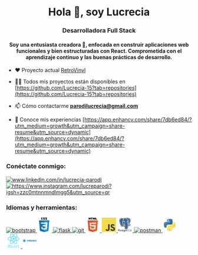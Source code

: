 <h1 align="center">Hola 👋, soy Lucrecia</h1>
<h3 align="center">Desarrolladora Full Stack</h3>
<h4 align="center">Soy una entusiasta creadora 💫, enfocada en construir aplicaciones web funcionales y bien estructuradas con React. Comprometida con el aprendizaje continuo y las buenas prácticas de desarrollo.</h4>



- ❤️ Proyecto actual  [RetroVinyl](https://github.com/Lucrecia-15/RetroVinyl__finalProject)

- 👨‍💻 Todos mis proyectos están disponibles en [https://github.com/Lucrecia-15?tab=repositories](https://github.com/Lucrecia-15?tab=repositories)

- 📫 Cómo contactarme **parodilucrecia@gmail.com**

- 📄 Conoce mis experiencias [https://app.enhancv.com/share/7db6ed84/?utm_medium=growth&utm_campaign=share-resume&utm_source=dynamic](https://app.enhancv.com/share/7db6ed84/?utm_medium=growth&utm_campaign=share-resume&utm_source=dynamic)

<h3 align="left">Conéctate conmigo:</h3>
<p align="left">
<a href="https://linkedin.com/in/lucrecia-parodi" target="blank"><img align="center" src="https://raw.githubusercontent.com/rahuldkjain/github-profile-readme-generator/master/src/images/icons/Social/linked-in-alt.svg" alt="www.linkedin.com/in/lucrecia-parodi" height="30" width="40" /></a>
<a href="https://instagram.com/lucreparodi?igsh=zzc0mtnnmndlmgg5&utm_source=qr" target="blank"><img align="center" src="https://raw.githubusercontent.com/rahuldkjain/github-profile-readme-generator/master/src/images/icons/Social/instagram.svg" alt="https://www.instagram.com/lucreparodi?igsh=zzc0mtnnmndlmgg5&utm_source=qr" height="30" width="40" /></a>
</p>

<h3 align="left">Idiomas y herramientas:</h3>
<p align="left"> <a href="https://getbootstrap.com" target="_blank" rel="noreferrer"> <img src="https://e7.pngegg.com/pngimages/439/345/png-clipart-bootstrap-logo-thumbnail-tech-companies-thumbnail.png" alt="bootstrap" width="40" height="40"/> </a> <a href="https://www.w3schools.com/css/" target="_blank" rel="noreferrer"> <img src="https://raw.githubusercontent.com/devicons/devicon/master/icons/css3/css3-original-wordmark.svg" alt="css3" width="40" height="40"/> </a> <a href="https://flask.palletsprojects.com/" target="_blank" rel="noreferrer"> <img src="https://user-images.githubusercontent.com/62756402/219742406-3705ec7a-8fb5-43cf-906e-1d59f5db93c6.png" alt="flask" width="40" height="40"/> </a> <a href="https://git-scm.com/" target="_blank" rel="noreferrer"> <img src="https://www.vectorlogo.zone/logos/git-scm/git-scm-icon.svg" alt="git" width="40" height="40"/> </a> <a href="https://www.w3.org/html/" target="_blank" rel="noreferrer"> <img src="https://raw.githubusercontent.com/devicons/devicon/master/icons/html5/html5-original-wordmark.svg" alt="html5" width="40" height="40"/> </a> <a href="https://developer.mozilla.org/en-US/docs/Web/JavaScript" target="_blank" rel="noreferrer"> <img src="https://raw.githubusercontent.com/devicons/devicon/master/icons/javascript/javascript-original.svg" alt="javascript" width="40" height="40"/> </a> <a href="https://www.postgresql.org" target="_blank" rel="noreferrer"> <img src="https://raw.githubusercontent.com/devicons/devicon/master/icons/postgresql/postgresql-original-wordmark.svg" alt="postgresql" width="40" height="40"/> </a> <a href="https://postman.com" rel="nofollow"> <img src="https://camo.githubusercontent.com/5c2595c2fcc9ef7ffa97d14f868547d945d5cee65045377c7c34611b5a67c139/68747470733a2f2f7777772e766563746f726c6f676f2e7a6f6e652f6c6f676f732f676574706f73746d616e2f676574706f73746d616e2d69636f6e2e737667" alt="postman" width="40" height="40" data-canonical-src="https://www.vectorlogo.zone/logos/getpostman/getpostman-icon.svg" style="max-width: 100%;"> </a> <a href="https://www.python.org" objetivo="_blank" rel="noreferrer"> <img src="https://raw.githubusercontent.com/devicons/devicon/master/icons/python/python-original.svg" alt="python" width="40" height="40"/> </a> <a href="https://reactjs.org/" objetivo="_blank" rel="noreferrer"> <img src="https://raw.githubusercontent.com/devicons/devicon/master/icons/react/react-original-wordmark.svg" alt="react" width="40" height="40"/> </a> <a href="https://webpack.js.org" objetivo="_blank" rel="noreferrer"> <img src="https://raw.githubusercontent.com/devicons/devicon/d00d0969292a6569d45b06d3f350f463a0107b0d/icons/webpack/webpack-original-wordmark.svg" alt="webpack" width="40" height="40"/> </a> </p>
